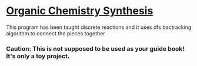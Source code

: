 # [Organic Chemistry Synthesis](https://organic-synthesis.netlify.app/)

This program has been taught discrete reactions and it uses dfs bactracking algorithm to connect the pieces together

### Caution: This is not supposed to be used as your guide book! It's only a toy project.
